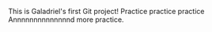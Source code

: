 This is Galadriel's first Git project!
Practice practice practice 
Annnnnnnnnnnnnnd more practice. 
